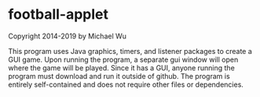# football-applet
Copyright 2014-2019 by Michael Wu

This program uses Java graphics, timers, and listener packages to create a GUI game. 
Upon running the program, a separate gui window will open where the game will be played. 
Since it has a GUI, anyone running the program must download and run it outside of github.
The program is entirely self-contained and does not require other files or dependencies. 
